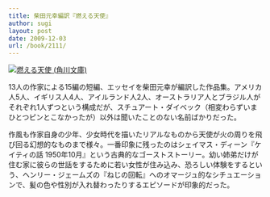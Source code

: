 ```yaml
---
title: 柴田元幸編訳『燃える天使』
author: sugi
layout: post
date: 2009-12-03
url: /book/2111/
---
```

<a href="http://www.amazon.co.jp/exec/obidos/ASIN/4043943083/chezsugi-22/ref=nosim/" name="amazletlink" target="_blank"><img src="http://i0.wp.com/ecx.images-amazon.com/images/I/41Mqm-2d2vL._SL160_.jpg?w=660" alt="燃える天使 (角川文庫)" class="alignleft" data-recalc-dims="1" /></a> 

13人の作家による15編の短編、エッセイを柴田元幸が編訳した作品集。アメリカ人5人、イギリス人4人、アイルランド人2人、オーストラリア人とブラジル人がそれぞれ1人ずつという構成だが、スチュアート・ダイベック（相変わらずいまひとつピンとこなかったが）以外は聞いたことのない名前ばかりだった。

作風も作家自身の少年、少女時代を描いたリアルなものから天使が火の周りを飛び回る幻想的なものまで様々。一番印象に残ったのはシェイマス・ディーン『ケイティの話 1950年10月』という古典的なゴーストストーリー。幼い姉弟だけが住む家に彼らの世話をするために若い女性が住み込み、恐ろしい体験をするという、ヘンリー・ジェームズの『ねじの回転』へのオマージュ的なシチュエーションで、髪の色や性別が入れ替わったりするエピソードが印象的だった。

